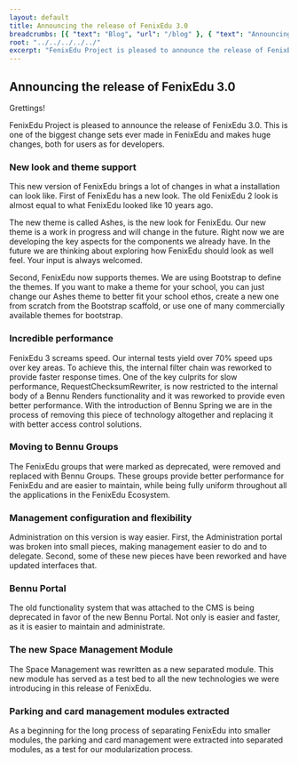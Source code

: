 ```yaml
---
layout: default
title: Announcing the release of FenixEdu 3.0
breadcrumbs: [{ "text": "Blog", "url": "/blog" }, { "text": "Announcing the release of FenixEdu 3.0", "url": "/blog/2014/05/28/fenix-edu-3"}]
root: "../../../../../"
excerpt: "FenixEdu Project is pleased to announce the release of FenixEdu 3.0."
---
```


## Announcing the release of FenixEdu 3.0

Grettings!

FenixEdu Project is pleased to announce the release of FenixEdu 3.0. This is one of the biggest change sets ever made in FenixEdu and makes huge changes, both for users as for developers.


### New look and theme support

This new version of FenixEdu brings a lot of changes in what a installation can look like. First of FenixEdu has a new look. The old FenixEdu 2 look is almost equal to what FenixEdu looked like 10 years ago.

The new theme is called Ashes, is the new look for FenixEdu. Our new theme is a work in progress and will change in the future. Right now we are developing the key aspects for the components we already have. In the future we are thinking about exploring how FenixEdu should look as well feel. Your input is always welcomed.

Second, FenixEdu now supports themes. We are using Bootstrap to define the themes. If you want to make a theme for your school, you can just change our Ashes theme to better fit your school ethos, create a new one from scratch from the Bootstrap scaffold, or use one of many commercially available themes for bootstrap.

### Incredible performance

FenixEdu 3 screams speed. Our internal tests yield over 70% speed ups over key areas. To achieve this, the internal filter chain was reworked to provide faster response times. One of the key culprits for slow performance, RequestChecksumRewriter, is now restricted to the internal body of a Bennu Renders functionality and it was reworked to provide even better performance. With the introduction of Bennu Spring we are in the process of removing this piece of technology altogether and replacing it with better access control solutions.

### Moving to Bennu Groups

The FenixEdu groups that were marked as deprecated, were removed and replaced with Bennu Groups. These groups provide better performance for FenixEdu and are easier to maintain, while being fully uniform throughout all the applications in the FenixEdu Ecosystem.

### Management configuration and flexibility

Administration on this version is way easier. First, the Administration portal was broken into small pieces, making management easier to do and to delegate. Second, some of these new pieces have been reworked and have updated interfaces that.

### Bennu Portal

The old functionality system that was attached to the CMS is being deprecated in favor of the new Bennu Portal. Not only is easier and faster, as it is easier to maintain and administrate.

### The new Space Management Module

The Space Management was rewritten as a new separated module. This new module has served as a test bed to all the new technologies we were introducing in this release of FenixEdu.

### Parking and card management modules extracted

As a beginning for the long process of separating FenixEdu into smaller modules, the parking and card management were extracted into separated modules, as a test for our modularization process.

